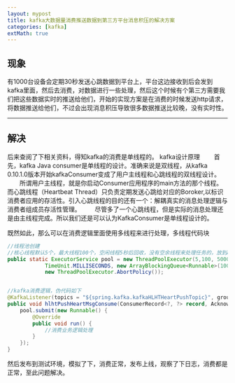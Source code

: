 ```yaml
---
layout: mypost
title: kafka大数据量消费推送数据到第三方平台消息积压的解决方案
categories: [kafka]
extMath: true
---
```


## 现象
有1000台设备会定期30秒发送心跳数据到平台上，平台这边接收到后会发到kafka里面，然后去消费，对数据进行一些处理，然后这个时候有个第三方需要我们把这些数据实时的推送给他们，开始的实现方案是在消费的时候发送http请求，将数据推送给他们，不过会出现消息积压导致很多数据推送比较晚，没有实时性。

----------
## 解决
后来查阅了下相关资料，得知kafka的消费是单线程的。
kafka设计原理
  首先，kafka Java consumer是单线程的设计。准确来说是双线程，从kafka 0.10.1.0版本开始kafkaConsumer变成了用户主线程和心跳线程的双线程设计。
  所谓用户主线程，就是你启动Consumer应用程序的main方法的那个线程。而心跳线程（Heartbeat Thread）只负责定期发送心跳给对应的Boroker,以标识消费者应用的存活性。引入心跳线程的目的还有一个：解耦真实的消息处理逻辑与消费者组成员存活性管理。
  尽管多了一个心跳线程，但是实际的消息处理还是由主线程完成。所以我们还是可以认为KafkaConsumer是单线程设计的。

既然如此，那么可以在消费逻辑里面使用多线程来进行处理，多线程代码块
``` java
//线程池创建
//核心线程默认5个，最大线程100个，空闲线程5秒后回收，没有空余线程来处理任务的，放到ArrayBlockingQueue队列里面，长度为1000的有界队列。
public static ExecutorService pool = new ThreadPoolExecutor(5,100, 5000,
            TimeUnit.MILLISECONDS, new ArrayBlockingQueue<Runnable>(1000), Executors.defaultThreadFactory(),
            new ThreadPoolExecutor.AbortPolicy());


//kafka消费逻辑，伪代码如下
@KafkaListener(topics = "${spring.kafka.kafkaHLHTHeartPushTopic}", groupId = "${spring.kafka.kafkaHLHTPushGroup}")
public void hlhtPushHeartMsgConsume(ConsumerRecord<?, ?> record, Acknowledgment ack, @Header(KafkaHeaders.RECEIVED_TOPIC) String topic){
	pool.submit(new Runnable() {
		@Override
		public void run() {
			//消费业务逻辑处理
		}	
	});
}
```
然后发布到测试环境，模拟了下，消费正常，发布上线，观察了下日志，消费都是正常，至此问题解决。